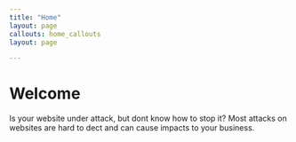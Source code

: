 ```yaml
---
title: "Home"
layout: page
callouts: home_callouts
layout: page

---
```


# Welcome
Is your website under attack, but dont know how to stop it? Most attacks on websites are hard to dect and can cause impacts to your business.
